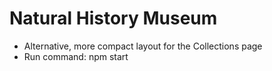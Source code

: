 # Natural History Museum
- Alternative, more compact layout for the Collections page
- Run command: npm start

